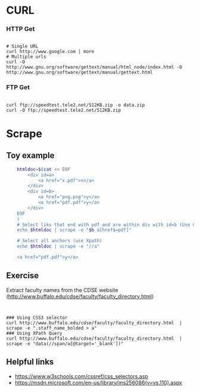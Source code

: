 # CURL 

### HTTP Get

<pre><code>
# Single URL
curl http://www.google.com | more
# Multiple urls
curl -O http://www.gnu.org/software/gettext/manual/html_node/index.html -O http://www.gnu.org/software/gettext/manual/gettext.html
</code></pre>

### FTP Get
<pre><code>
curl ftp://speedtest.tele2.net/512KB.zip -o data.zip
curl -O ftp://speedtest.tele2.net/512KB.zip
</code></pre>

# Scrape

## Toy example
```bash
    htmldoc=$(cat << EOF
        <div id=a>
            <a href="x.pdf">x</a>
        </div>
        <div id=b>
            <a href="png.png">y</a>
            <a href="pdf.pdf">y</a>
        </div>
    EOF
    )
    # Select liks that end with pdf and are within div with id=b (Use CSS3 selector)
    echo $htmldoc | scrape -e "$b a[href$=pdf]"

    # Select all anchors (use Xpath)
    echo $htmldoc | scrape -e "//a"

    <a href="pdf.pdf">y</a>
```

## Exercise
Extract faculty names from the CDSE website (http://www.buffalo.edu/cdse/faculty/faculty_directory.html)

<pre><code>

### Using CSS3 selector
curl http://www.buffalo.edu/cdse/faculty/faculty_directory.html  | scrape -e ".staff_name_bolded > a"
### Using XPath Query
curl http://www.buffalo.edu/cdse/faculty/faculty_directory.html  | scrape -e "data(//span/a[@target='_blank'])"
</code></pre>


## Helpful links
* https://www.w3schools.com/cssref/css_selectors.asp
* https://msdn.microsoft.com/en-us/library/ms256086(v=vs.110).aspx 
